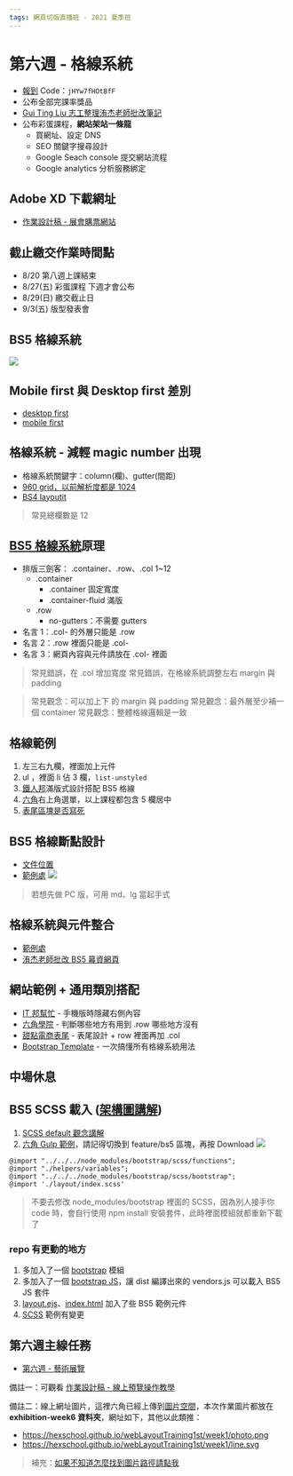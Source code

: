 ```yaml
---
tags: 網頁切版直播班 - 2021 夏季班
---
```


# 第六週 - 格線系統
* [報到](https://rpg.hexschool.com/training/21/calendar) Code：`jHYw7fHOtBfF`
* 公布全部完課率獎品
* [Gui Ting Liu 志工整理洧杰老師批改筆記](https://hackmd.io/48BTVPQVR_y4jq2E0PFHXQ?view)
* 公布彩蛋課程，**網站架站一條龍**
    * 買網址、設定 DNS
    * SEO 關鍵字搜尋設計
    * Google Seach console 提交網站流程
    * Google analytics 分析服務綁定

## Adobe XD 下載網址

- [作業設計稿 - 展會購票網站](https://xd.adobe.com/view/057f9d4e-6781-43fe-9aea-9f73f67dd2fd-502c/)

## 截止繳交作業時間點


* 8/20 第八週上課結束
* 8/27(五) 彩蛋課程 下週才會公布
* 8/29(日) 繳交截止日
* 9/3(五) 版型發表會 

## BS5 格線系統

![](https://i.imgur.com/L5wt3ej.png)


## Mobile first 與 Desktop first 差別

* [desktop first](https://codepen.io/liao/pen/WNQJVqr?editors=1100)
* [mobile first](https://codepen.io/liao/pen/jObxgeW?editors=1100)


## 格線系統 - 減輕 magic number 出現
* 格線系統關鍵字：column(欄)、gutter(間距)
* [960 grid，以前解析度都是 1024](https://960.gs/demo.html)
* [BS4 layoutit](https://www.layoutit.com/build)
> 常見總欄數是 12
 
## [BS5 格線系統](https://bootstrap5.hexschool.com/docs/5.0/layout/grid/)原理
* 排版三劍客： .container、.row、.col 1~12
    * .container
        * .container 固定寬度
        * .container-fluid 滿版
    * .row
        *  no-gutters：不需要 gutters 
* 名言 1：.col- 的外層只能是 .row
* 名言 2：.row 裡面只能是 .col-
* 名言 3：網頁內容與元件請放在 .col- 裡面
> 常見錯誤，在 .col 增加寬度
> 常見錯誤，在格線系統調整左右 margin 與 padding


> 常見觀念：可以加上下 的 margin 與 padding
> 常見觀念：最外層至少補一個 container
> 常見觀念：整體格線邏輯是一致


## 格線範例
1. 左三右九欄，裡面加上元件
2. ul ，裡面 li 佔 3 欄，`list-unstyled`
3. [鐵人邦](https://ithelp.ithome.com.tw/)滿版式設計搭配 BS5 格線
4. [六角](https://www.hexschool.com/)右上角選單，以上課程都包含 5 欄居中
5. [表尾區塊是否寫死](https://xd.adobe.com/view/057f9d4e-6781-43fe-9aea-9f73f67dd2fd-502c/screen/5c7451a8-36b4-4973-8658-ac17cc2a0f81/specs/)

## BS5 格線斷點設計
* [文件位置](https://bootstrap5.hexschool.com/docs/5.0/layout/grid/#grid-options)
* [範例處](https://codepen.io/hexschool/pen/OJpXqVj?editors=1100)
![](https://i.imgur.com/DQVevsr.png)






> 若想先做 PC 版，可用 md、lg 當起手式


## 格線系統與元件整合

* [範例處](https://codepen.io/liao/pen/abvaXyy?editors=1100)
* [洧杰老師批改 BS5 幕資網頁](https://hackmd.io/@YmcMgo-NSKOqgTGAjl_5tg/HkOeaJIcO/%2F10fOwZuYQ_uCyWlUNFuk_g)

## 網站範例 + 通用類別搭配

* [IT 邦幫忙](https://ithelp.ithome.com.tw/) - 手機版時隱藏右側內容
* [六角學院](https://www.hexschool.com/) - 判斷哪些地方有用到 .row 哪些地方沒有
* [甜點電商表尾](https://wcc723.github.io/F2E-PK/products.html) - 表尾設計 + row 裡面再加 .col
* [Bootstrap Template](https://bootstrapmade.com/bootstrap-4-templates/) - 一次搞懂所有格線系統用法

## 中場休息

## BS5 SCSS 載入 ([架構圖講解](https://whimsical.com/bs5-A1pswT87rkXs7peANUBVp6))
1. [SCSS default 觀念講解](https://codepen.io/hexschool/pen/oNWawom?editors=1100)
2. [六角 Gulp 範例](https://github.com/hexschool/web-layout-training-gulp/tree/feature/bs5)，請記得切換到 feature/bs5 區塊，再按 Download
![](https://i.imgur.com/PP1OBZu.png)

```
@import "../../../node_modules/bootstrap/scss/functions";
@import "./helpers/variables";
@import "../../../node_modules/bootstrap/scss/bootstrap";
@import './layout/index.scss'
```


> 不要去修改 node_modules/bootstrap 裡面的 SCSS，因為別人接手你 code 時，會自行使用 npm install 安裝套件，此時裡面模組就都重新下載了


### repo 有更動的地方
1. 多加入了一個 [bootstrap](https://github.com/hexschool/web-layout-training-gulp/blob/feature/bs5/package.json#L21) 模組
2. 多加入了一個 [bootstrap JS](https://github.com/hexschool/web-layout-training-gulp/blob/feature/bs5/gulpfile.js/envOptions.js#L52)，讓 dist 編譯出來的 vendors.js 可以載入 BS5 JS 套件
3. [layout.ejs](https://github.com/hexschool/web-layout-training-gulp/blob/feature/bs5/app/layout.ejs#L14-L49)、[index.html](https://github.com/hexschool/web-layout-training-gulp/blob/feature/bs5/app/index.html) 加入了些 BS5 範例元件
4. [SCSS](https://github.com/hexschool/web-layout-training-gulp/blob/feature/bs5/app/assets/style/all.scss) 範例有變更



## 第六週主線任務

* <a href="https://rpg.hexschool.com/training/21/task?type=detail&id=208" target="_top">第六週 - 藝術展覽</a>


備註一：可觀看 [作業設計稿 -  線上預覽操作教學](https://hackmd.io/J7ajdobzTlyideAARTLz5Q?view)

備註二：線上網址圖片，這裡六角已經上傳到[圖片空間](https://github.com/hexschool/webLayoutTraining1st)，本次作業圖片都放在 **exhibition-week6 資料夾**，網址如下，其他以此類推：
* https://hexschool.github.io/webLayoutTraining1st/week1/photo.png 
* https://hexschool.github.io/webLayoutTraining1st/week1/line.svg

>補充：[如果不知道怎麼找到圖片路徑請點我](https://i.imgur.com/O7nQcFm.gif)


